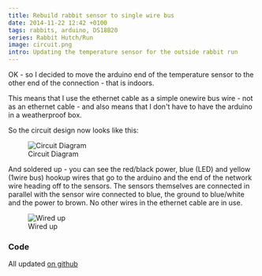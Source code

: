 ```yaml
---
title: Rebuild rabbit sensor to single wire bus
date: 2014-11-22 12:42 +0100
tags: rabbits, arduino, DS18B20
series: Rabbit Hutch/Run
image: circuit.png
intro: Updating the temperature sensor for the outside rabbit run
---
```


OK - so I decided to move the arduino end of the temperature sensor to the other end of the connection - that is indoors.

This means that I use the ethernet cable as a simple onewire bus wire - not as an ethernet cable - and also means that I don't have to
have the arduino in a weatherproof box.

So the circuit design now looks like this:

<figure class="figure w-100 text-center">
  <img class="figure-img img-fluid rounded" src="/images/posts/2014/11/circuit.png" title="Circuit Diagram" alt="Circuit Diagram"/>
  <figcaption class="figure-caption">Circuit Diagram</figcaption>
</figure>

And soldered up - you can see the red/black power, blue (LED) and yellow (1wire bus) hookup wires that go to the arduino and the end of the network wire heading off to the sensors. The sensors themselves are connected in parallel with the sensor wire connected to blue, the ground to blue/white and the power to brown. No other wires in the ethernet cable are in use.

<figure class="figure w-100 text-center">
  <img class="figure-img img-fluid rounded" src="/images/posts/2014/11/breadboard.jpg" title="Wired up" alt="Wired up"/>
  <figcaption class="figure-caption">Wired up</figcaption>
</figure>

### Code

All updated [on github](https://github.com/chrissearle/rabbit-temperatures)
